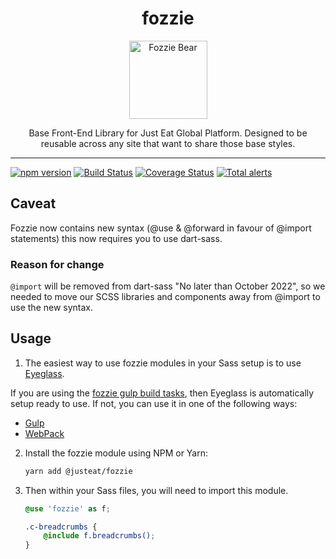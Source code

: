 <div align="center">
<h1>fozzie</h1>

<img width="125" alt="Fozzie Bear" src="bear.png" />

<p>Base Front-End Library for Just Eat Global Platform.  Designed to be reusable across any site that want to share those base styles.</p>
</div>

---

[![npm version](https://badge.fury.io/js/%40justeat%2Ffozzie.svg)](https://badge.fury.io/js/%40justeat%2Ffozzie)
[![Build Status](https://travis-ci.org/justeat/fozzie.svg)](https://travis-ci.org/justeat/fozzie)
[![Coverage Status](https://coveralls.io/repos/github/justeat/fozzie/badge.svg)](https://coveralls.io/github/justeat/fozzie)
[![Total alerts](https://img.shields.io/lgtm/alerts/g/justeat/fozzie.svg)](https://lgtm.com/projects/g/justeat/fozzie/alerts/)

## Caveat

Fozzie now contains new syntax (@use & @forward in favour of @import statements) this now requires you to use dart-sass.

### Reason for change

`@import` will be removed from dart-sass "No later than October 2022", so we needed to move our SCSS libraries and components away from @import to use the new syntax.

## Usage

1. The easiest way to use fozzie modules in your Sass setup is to use [Eyeglass](https://www.npmjs.com/package/eyeglass).

If you are using the [fozzie gulp build tasks](https://www.npmjs.com/package/@justeat/gulp-build-fozzie), then Eyeglass is automatically setup ready to use.  If not, you can use it in one of the following ways:

- [Gulp](https://github.com/sass-eyeglass/eyeglass/blob/master/site-src/docs/integrations/gulp.md)
- [WebPack](https://github.com/sass-eyeglass/eyeglass/issues/153#issuecomment-300895607)

2.  Install the fozzie module using NPM or Yarn:

    ```bash
    yarn add @justeat/fozzie
    ```

3.  Then within your Sass files, you will need to import this module.

    ```scss
    @use 'fozzie' as f;

    .c-breadcrumbs {
        @include f.breadcrumbs();
    }
    ```


